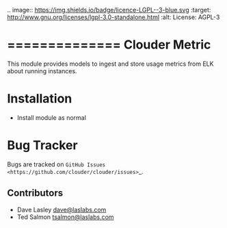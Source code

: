 .. image:: https://img.shields.io/badge/licence-LGPL--3-blue.svg
   :target: http://www.gnu.org/licenses/lgpl-3.0-standalone.html
   :alt: License: AGPL-3

==============
Clouder Metric
==============

This module provides models to ingest and store usage metrics from ELK about
 running instances.

Installation
============

* Install module as normal


Bug Tracker
===========

Bugs are tracked on `GitHub Issues
<https://github.com/clouder/clouder/issues>`_.

Contributors
------------

* Dave Lasley <dave@laslabs.com>
* Ted Salmon <tsalmon@laslabs.com>
